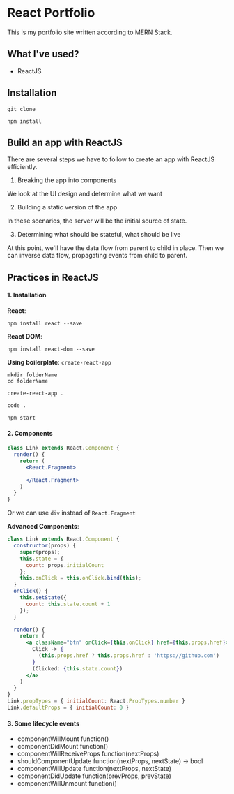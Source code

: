 # React Portfolio

This is my portfolio site written according to MERN Stack.

## What I've used?

* ReactJS

## Installation

```
git clone

npm install
```

## Build an app with ReactJS

There are several steps we have to follow to create an app with ReactJS efficiently. 

1. Breaking the app into components

We look at the UI design and determine what we want

2. Building a static version of the app

In these scenarios, the server will be the initial source of state.

3. Determining what should be stateful, what should be live

At this point, we'll have the data flow from parent to child in place. Then we can inverse data flow, propagating events from child to parent.

## Practices in ReactJS

#### 1. Installation

**React**:
```
npm install react --save
```
**React DOM**:
```
npm install react-dom --save
```

**Using boilerplate**: `create-react-app`

```
mkdir folderName
cd folderName

create-react-app .

code .

npm start
```

#### 2. Components

```jsx
class Link extends React.Component {
  render() {
    return (
      <React.Fragment>

      </React.Fragment>
    )
  }
}
```

Or we can use `div` instead of `React.Fragment`

**Advanced Components**:

```jsx
class Link extends React.Component {
  constructor(props) {
    super(props);
    this.state = {
      count: props.initialCount
    };
    this.onClick = this.onClick.bind(this);
  }
  onClick() {
    this.setState({
      count: this.state.count + 1
    });
  }

  render() {
    return (
      <a className="btn" onClick={this.onClick} href={this.props.href}>
        Click -> {
          (this.props.href ? this.props.href : 'https://github.com')
        }
        (Clicked: {this.state.count})
      </a>
    )
  }
}
Link.propTypes = { initialCount: React.PropTypes.number }
Link.defaultProps = { initialCount: 0 }
```

#### 3. Some lifecycle events

* componentWillMount function()
* componentDidMount function()
* componentWillReceiveProps function(nextProps)
* shouldComponentUpdate function(nextProps, nextState) -> bool
* componentWillUpdate function(nextProps, nextState)
* componentDidUpdate function(prevProps, prevState)
* componentWillUnmount function()